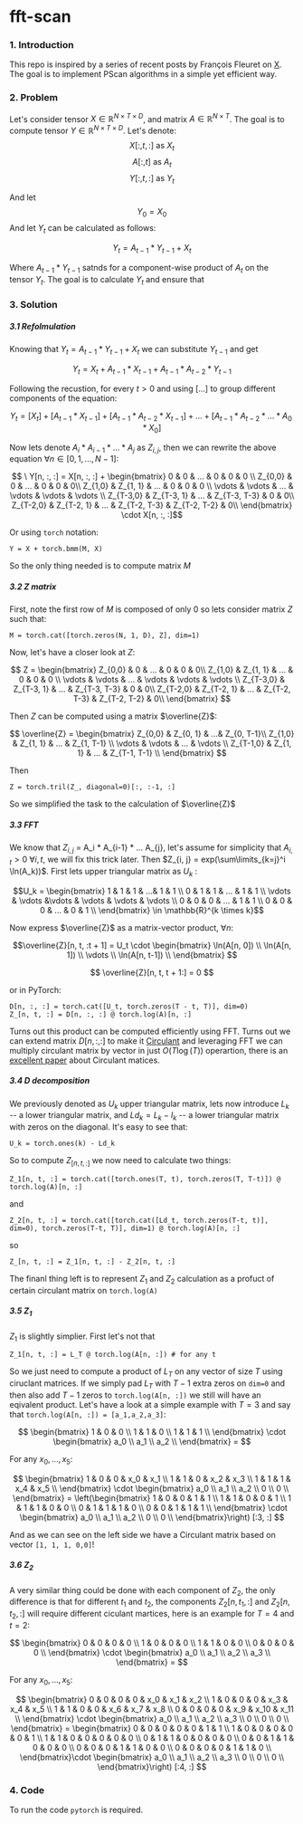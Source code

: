# fft-scan

### 1. Introduction
This repo is inspired by a series of recent posts by François Fleuret on [X](https://twitter.com/francoisfleuret/status/1735907836238954589). The goal is to implement PScan algorithms in a simple yet efficient way.

### 2. Problem
Let's consider tensor $X \in \mathbb{R}^{N \times T \times D}$, and matrix $A \in \mathbb{R}^{N \times T}$. The goal is to compute tensor $Y \in \mathbb{R}^{N \times T \times D}$. Let's denote:
 $$X[:, t, :] \text{ as } X_t$$  $$A[:, t] \text{ as } A_t$$  $$Y[:, t, :] \text{ as } Y_t$$

And let $$Y_0 = X_0$$
And let $Y_t$ can be calculated as follows:

$$Y_t = A_{t - 1} * Y_{t-1} + X_t $$

Where $A_{t - 1} * Y_{t-1}$ satnds for a component-wise product of $A_t$ on the tensor $Y_t$. The goal is to calculate $Y_t$ and ensure that 

### 3. Solution

##### 3.1 Refolmulation
Knowing that $Y_t = A_{t - 1} * Y_{t-1} + X_t$ we can substitute $Y_{t - 1}$ and get 

$$Y_t = X_t + A_{t - 1} * X_{t-1} + A_{t - 1} * A_{t - 2} * Y_{t-1}$$

Following the recustion, for every $t > 0$ and using $\left[ ... \right]$ to group different components of the equation:

$$Y_t = \left[ X_t \right] + \left[ A_{t - 1} * X_{t-1} \right] + \left[ A_{t - 1} * A_{t - 2} * X_{t-1} \right] + ... +  \left[ A_{t - 1} * A_{t - 2} * ... * A_0 * X_0 \right] $$

Now lets denote $A_i * A_{i-1} * ... * A_{j}$ as $Z_{i, j}$, then we can rewrite the above equation $\forall n \in \left[ 0, 1, ..., N - 1\right]$:

$$ \ Y[n, :, :] = X[n, :, :] + \begin{bmatrix}
0 & 0 & ... & 0 & 0 & 0 \\
Z_{0,0} & 0 & ... & 0 & 0 & 0\\
Z_{1,0} & Z_{1, 1} & ... & 0 & 0 & 0 \\
\vdots & \vdots & ... & \vdots  & \vdots  & \vdots \\
Z_{T-3,0} & Z_{T-3, 1} & ... & Z_{T-3, T-3} &  0 & 0\\
Z_{T-2,0} & Z_{T-2, 1} & ... & Z_{T-2, T-3} &  Z_{T-2, T-2} & 0\\
\end{bmatrix} \cdot X[n, :, :]$$

Or using `torch` notation:

```
Y = X + torch.bmm(M, X)
```

So the only thing needed is to compute matrix $M$

##### 3.2 $Z$ matrix

First, note the first row of $M$ is composed of only $0$ so lets consider matrix $Z$ such that:

```
M = torch.cat([torch.zeros(N, 1, D), Z], dim=1)
```
Now, let's have a closer look at $Z$:

$$ Z = \begin{bmatrix}
Z_{0,0} & 0 & ... & 0 & 0 & 0\\
Z_{1,0} & Z_{1, 1} & ... & 0 & 0 & 0 \\
\vdots & \vdots & ... & \vdots  & \vdots  & \vdots \\
Z_{T-3,0} & Z_{T-3, 1} & ... & Z_{T-3, T-3} &  0 & 0\\
Z_{T-2,0} & Z_{T-2, 1} & ... & Z_{T-2, T-3} &  Z_{T-2, T-2} & 0\\
\end{bmatrix} $$

Then $Z$ can be computed using a matrix $\overline{Z}$:

$$ \overline{Z} = \begin{bmatrix}
Z_{0,0} & Z_{0, 1} & ...& Z_{0, T-1}\\
Z_{1,0} & Z_{1, 1} & ... & Z_{1, T-1} \\
\vdots & \vdots & ... & \vdots \\
Z_{T-1,0} & Z_{1, 1} & ... & Z_{T-1, T-1} \\
\end{bmatrix} $$

Then
```
Z = torch.tril(Z_, diagonal=0)[:, :-1, :]
```

So we simplified the task to the calculation of $\overline{Z}$

##### 3.3 FFT

We know that $Z_{i,j}$ = A_i * A_{i-1} * ... A_{j}, let's assume for simplicity that $A_{i, t} > 0 \ \forall i, t$, we will fix this trick later. Then $Z_{i, j} = exp(\sum\limits_{k=j}^i \ln(A_k))$. First lets upper triangular matrix as $U_k$ :

$$U_k = \begin{bmatrix}
1 & 1 & 1 & ...& 1 & 1 \\
0 & 1 & 1 & ... & 1 & 1 \\
\vdots & \vdots &\vdots & \vdots & \vdots & \vdots \\
0 & 0 & 0 & ... & 1 & 1 \\
0 & 0 & 0 & ... & 0 & 1 \\
\end{bmatrix} \in \mathbb{R}^{k \times k}$$

Now express $\overline{Z}$ as a matrix-vector product, $\forall n$:

$$\overline{Z}[n, t, :t + 1] = U_t \cdot \begin{bmatrix}
\ln(A[n, 0]) \\
\ln(A[n, 1]) \\
\vdots \\
\ln(A[n, t-1]) \\
\end{bmatrix}
$$

$$
\overline{Z}[n, t, t + 1:] = 0
$$

or in PyTorch:
```
D[n, :, :] = torch.cat([U_t, torch.zeros(T - t, T)], dim=0)
Z_[n, t, :] = D[n, :, :] @ torch.log(A)[n, :]
```

Turns out this product can be computed efficiently using FFT. Turns out we can extend matrix $D[n, :, :]$ to make it [Circulant](https://en.wikipedia.org/wiki/Circulant_matrix) and leveraging FFT we can multiply circulant matrix by vector in just $O(T \log (T))$ operartion, there is an [excellent paper](https://arxiv.org/pdf/2103.02605.pdf) about Circulant matices.

##### 3.4 $D$ decomposition

We previously denoted as $U_k$ upper triangular matrix, lets now introduce $L_k$ -- a lower triangular matrix, and $Ld_k = L_k - I_k$ -- a lower triangular matrix with zeros on the diagonal. It's easy to see that:
```
U_k = torch.ones(k) - Ld_k
```

So to compute $Z_[n, t, :]$ we now need to calculate two things:

```
Z_1[n, t, :] = torch.cat([torch.ones(T, t), torch.zeros(T, T-t)]) @ torch.log(A)[n, :]
```

and

```
Z_2[n, t, :] = torch.cat([torch.cat([Ld_t, torch.zeros(T-t, t)], dim=0), torch.zeros(T-t, T)], dim=1) @ torch.log(A)[n, :]
```

so 

```
Z_[n, t, :] = Z_1[n, t, :] - Z_2[n, t, :]
```

The finanl thing left is to represent $Z_1$ and $Z_2$ calculation as a profuct of certain circulant matrix on `torch.log(A)`

##### 3.5 $Z_1$

$Z_1$ is slightly simplier. First let's not that
```
Z_1[n, t, :] = L_T @ torch.log(A[n, :]) # for any t
```

So we just need to compute a product of $L_T$ on any vector of size $T$ using ciruclant matrices. If we simply pad $L_T$ with $T- 1$ extra zeros on `dim=0` and then also add $T-1$ zeros to `torch.log(A[n, :])` we still will have an eqivalent product. Let's have a look at a simple example with $T = 3$ and say that `torch.log(A[n, :]) = [a_1,a_2,a_3]`:

$$
\begin{bmatrix}
1 & 0 & 0 \\
1 & 1 & 0 \\
1 & 1 & 1 \\
\end{bmatrix} \cdot \begin{bmatrix}
a_0 \\
a_1 \\
a_2 \\
\end{bmatrix} = 
$$

For any $x_0, ..., x_5$:

$$
\begin{bmatrix}
1 & 0 & 0 & x_0 & x_1 \\
1 & 1 & 0 & x_2 & x_3 \\
1 & 1 & 1 & x_4 & x_5 \\
\end{bmatrix} \cdot \begin{bmatrix}
a_0 \\
a_1 \\
a_2 \\
0 \\
0 \\
\end{bmatrix} = 
\left(\begin{bmatrix}
1 & 0 & 0 & 1 & 1 \\
1 & 1 & 0 & 0 & 1 \\
1 & 1 & 1 & 0 & 0 \\
0 & 1 & 1 & 1 & 0 \\
0 & 0 & 1 & 1 & 1 \\
\end{bmatrix} \cdot \begin{bmatrix}
a_0 \\
a_1 \\
a_2 \\
0 \\
0 \\
\end{bmatrix}\right) [:3, :]
$$

And as we can see on the left side we have a Circulant matrix based on vector `[1, 1, 1, 0,0]`!

##### 3.6 $Z_2$

A very similar thing could be done with each component of $Z_2$, the only difference is that for different $t_1$ and $t_2$, the components $Z_2[n, t_1, :]$ and $Z_2[n, t_2, :]$ will require different ciculant martices, here is an example for $T=4$ and $t = 2$:

$$
\begin{bmatrix}
0 & 0 & 0 & 0 \\
1 & 0 & 0 & 0 \\
1 & 1 & 0 & 0 \\
0 & 0 & 0 & 0 \\
\end{bmatrix} \cdot \begin{bmatrix}
a_0 \\
a_1 \\
a_2 \\
a_3 \\
\end{bmatrix} = 
$$

For any $x_0, ..., x_5$:

$$
\begin{bmatrix}
0 & 0 & 0 & 0 & x_0 & x_1 & x_2 \\
1 & 0 & 0 & 0 & x_3 & x_4 & x_5 \\
1 & 1 & 0 & 0 & x_6 & x_7 & x_8 \\
0 & 0 & 0 & 0 & x_9 & x_10 & x_11 \\
\end{bmatrix} \cdot \begin{bmatrix}
a_0 \\
a_1 \\
a_2 \\
a_3 \\
0 \\
0 \\
0 \\
\end{bmatrix} = 
\begin{bmatrix}
0 & 0 & 0 & 0 & 0 & 1 & 1 \\
1 & 0 & 0 & 0 & 0 & 0 & 1 \\
1 & 1 & 0 & 0 & 0 & 0 & 0 \\
0 & 1 & 1 & 0 & 0 & 0 & 0 \\
0 & 0 & 1 & 1 & 0 & 0 & 0 \\
0 & 0 & 0 & 1 & 1 & 0 & 0 \\
0 & 0 & 0 & 0 & 1 & 1 & 0 \\
\end{bmatrix}\cdot \begin{bmatrix}
a_0 \\
a_1 \\
a_2 \\
a_3 \\
0 \\
0 \\
0 \\
\end{bmatrix}\right) [:4, :]
$$


### 4. Code

To run the code `pytorch` is required.
